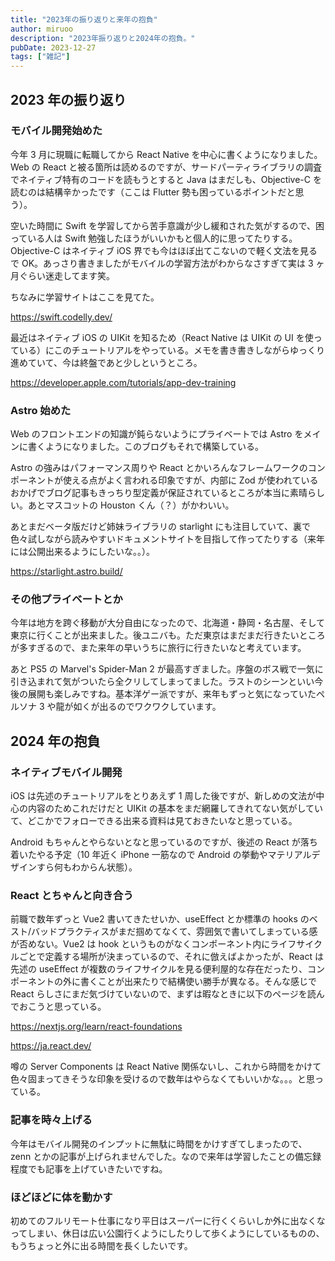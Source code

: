 ```yaml
---
title: "2023年の振り返りと来年の抱負"
author: miruoo
description: "2023年振り返りと2024年の抱負。"
pubDate: 2023-12-27
tags: ["雑記"]
---
```


## 2023 年の振り返り

### モバイル開発始めた

今年 3 月に現職に転職してから React Native を中心に書くようになりました。
Web の React と被る箇所は読めるのですが、サードパーティライブラリの調査でネイティブ特有のコードを読もうとすると Java はまだしも、Objective-C を読むのは結構辛かったです（ここは Flutter 勢も困っているポイントだと思う）。

空いた時間に Swift を学習してから苦手意識が少し緩和された気がするので、困っている人は Swift 勉強したほうがいいかもと個人的に思ってたりする。Objective-C はネイティブ iOS 界でも今はほぼ出てこないので軽く文法を見るで OK。あっさり書きましたがモバイルの学習方法がわからなさすぎて実は 3 ヶ月ぐらい迷走してます笑。

ちなみに学習サイトはここを見てた。

https://swift.codelly.dev/

最近はネイティブ iOS の UIKit を知るため（React Native は UIKit の UI を使っている）にこのチュートリアルをやっている。メモを書き書きしながらゆっくり進めていて、今は終盤であと少しというところ。

https://developer.apple.com/tutorials/app-dev-training

### Astro 始めた

Web のフロントエンドの知識が鈍らないようにプライベートでは Astro をメインに書くようになりました。このブログもそれで構築している。

Astro の強みはパフォーマンス周りや React とかいろんなフレームワークのコンポーネントが使える点がよく言われる印象ですが、内部に Zod が使われているおかげでブログ記事もきっちり型定義が保証されているところが本当に素晴らしい。あとマスコットの Houston くん（？）がかわいい。

あとまだベータ版だけど姉妹ライブラリの starlight にも注目していて、裏で色々試しながら読みやすいドキュメントサイトを目指して作ってたりする（来年には公開出来るようにしたいな。。）。

https://starlight.astro.build/

### その他プライベートとか

今年は地方を跨ぐ移動が大分自由になったので、北海道・静岡・名古屋、そして東京に行くことが出来ました。後ユニバも。ただ東京はまだまだ行きたいところが多すぎるので、また来年の早いうちに旅行に行きたいなと考えています。

あと PS5 の Marvel's Spider-Man 2 が最高すぎました。序盤のボス戦で一気に引き込まれて気がついたら全クリしてしまってました。ラストのシーンといい今後の展開も楽しみですね。基本洋ゲー派ですが、来年もずっと気になっていたペルソナ 3 や龍が如くが出るのでワクワクしています。

## 2024 年の抱負

### ネイティブモバイル開発

iOS は先述のチュートリアルをとりあえず 1 周した後ですが、新しめの文法が中心の内容のためこれだけだと UIKit の基本をまだ網羅してきれてない気がしていて、どこかでフォローできる出来る資料は見ておきたいなと思っている。

Android もちゃんとやらないとなと思っているのですが、後述の React が落ち着いたやる予定（10 年近く iPhone 一筋なので Android の挙動やマテリアルデザインすら何もわからん状態）。

### React とちゃんと向き合う

前職で数年ずっと Vue2 書いてきたせいか、useEffect とか標準の hooks のベスト/バッドプラクティスがまだ掴めてなくて、雰囲気で書いてしまっている感が否めない。Vue2 は hook というものがなくコンポーネント内にライフサイクルごとで定義する場所が決まっているので、それに倣えばよかったが、React は先述の useEffect が複数のライフサイクルを見る便利屋的な存在だったり、コンポーネントの外に書くことが出来たりで結構使い勝手が異なる。そんな感じで React らしさにまだ気づけていないので、まずは暇なときに以下のページを読んでおこうと思っている。

https://nextjs.org/learn/react-foundations

https://ja.react.dev/

噂の Server Components は React Native 関係ないし、これから時間をかけて色々固まってきそうな印象を受けるので数年はやらなくてもいいかな。。。と思っている。

### 記事を時々上げる

今年はモバイル開発のインプットに無駄に時間をかけすぎてしまったので、zenn とかの記事が上げられませんでした。なので来年は学習したことの備忘録程度でも記事を上げていきたいですね。

### ほどほどに体を動かす

初めてのフルリモート仕事になり平日はスーパーに行くくらいしか外に出なくなってしまい、休日は広い公園行くようにしたりして歩くようにしているものの、もうちょっと外に出る時間を長くしたいです。
